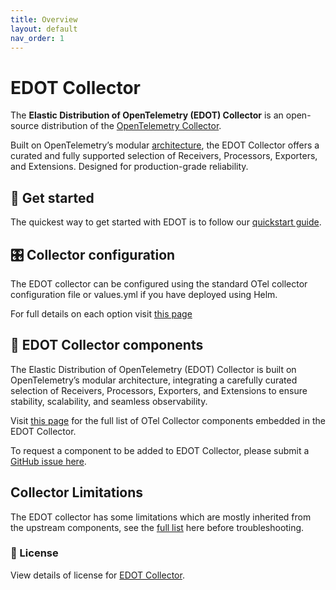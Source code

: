 ```yaml
---
title: Overview
layout: default
nav_order: 1
---
```


# EDOT Collector

The **Elastic Distribution of OpenTelemetry (EDOT) Collector** is an open-source distribution of the [OpenTelemetry Collector](https://github.com/open-telemetry/opentelemetry-collector).

Built on OpenTelemetry’s modular [architecture](https://opentelemetry.io/docs/collector/), the EDOT Collector offers a curated and fully supported selection of Receivers, Processors, Exporters, and Extensions. Designed for production-grade reliability. 

## 🚀 Get started
The quickest way to get started with EDOT is to follow our [quickstart guide](../quickstart/index).

## 🎛️ Collector configuration
The EDOT collector can be configured using the standard OTel collector configuration file or values.yml if you have deployed using Helm.

For full details on each option visit [this page](./config/index)

## 🧩 EDOT Collector components

The Elastic Distribution of OpenTelemetry (EDOT) Collector is built on OpenTelemetry’s modular architecture, integrating a carefully curated selection of Receivers, Processors, Exporters, and Extensions to ensure stability, scalability, and seamless observability. 

Visit [this page](./components) for the full list of OTel Collector components embedded in the EDOT Collector.

To request a component to be added to EDOT Collector, please submit a [GitHub issue here](https://github.com/elastic/opentelemetry/issues/new/choose).

## Collector Limitations
The EDOT collector has some limitations which are mostly inherited from the upstream components, see the [full list](../compatibility/limitations) here before troubleshooting.

### 📄 License
View details of license for [EDOT Collector](https://github.com/elastic/elastic-agent/blob/main/LICENSE.txt). 